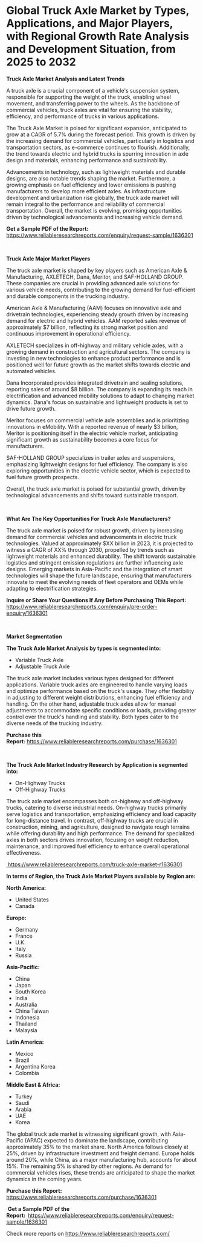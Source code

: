 <p><h1>Global Truck Axle Market by Types, Applications, and Major Players, with Regional Growth Rate Analysis and Development Situation, from 2025 to 2032</h1></p><p><strong>Truck Axle Market Analysis and Latest Trends</strong></p>
<p><p>A truck axle is a crucial component of a vehicle's suspension system, responsible for supporting the weight of the truck, enabling wheel movement, and transferring power to the wheels. As the backbone of commercial vehicles, truck axles are vital for ensuring the stability, efficiency, and performance of trucks in various applications.</p><p>The Truck Axle Market is poised for significant expansion, anticipated to grow at a CAGR of 5.7% during the forecast period. This growth is driven by the increasing demand for commercial vehicles, particularly in logistics and transportation sectors, as e-commerce continues to flourish. Additionally, the trend towards electric and hybrid trucks is spurring innovation in axle design and materials, enhancing performance and sustainability. </p><p>Advancements in technology, such as lightweight materials and durable designs, are also notable trends shaping the market. Furthermore, a growing emphasis on fuel efficiency and lower emissions is pushing manufacturers to develop more efficient axles. As infrastructure development and urbanization rise globally, the truck axle market will remain integral to the performance and reliability of commercial transportation. Overall, the market is evolving, promising opportunities driven by technological advancements and increasing vehicle demand.</p></p>
<p><strong>Get a Sample PDF of the Report:&nbsp;</strong> <a href="https://www.reliableresearchreports.com/enquiry/request-sample/1636301?utm_campaign=2252&utm_medium=2&utm_source=Github&utm_content=ia&utm_term=16022025&utm_id=truck-axle">https://www.reliableresearchreports.com/enquiry/request-sample/1636301</a></p>
<p>&nbsp;</p>
<p><strong>Truck Axle Major Market Players</strong></p>
<p><p>The truck axle market is shaped by key players such as American Axle & Manufacturing, AXLETECH, Dana, Meritor, and SAF-HOLLAND GROUP. These companies are crucial in providing advanced axle solutions for various vehicle needs, contributing to the growing demand for fuel-efficient and durable components in the trucking industry.</p><p>American Axle & Manufacturing (AAM) focuses on innovative axle and drivetrain technologies, experiencing steady growth driven by increasing demand for electric and hybrid vehicles. AAM reported sales revenue of approximately $7 billion, reflecting its strong market position and continuous improvement in operational efficiency. </p><p>AXLETECH specializes in off-highway and military vehicle axles, with a growing demand in construction and agricultural sectors. The company is investing in new technologies to enhance product performance and is positioned well for future growth as the market shifts towards electric and automated vehicles.</p><p>Dana Incorporated provides integrated drivetrain and sealing solutions, reporting sales of around $8 billion. The company is expanding its reach in electrification and advanced mobility solutions to adapt to changing market dynamics. Dana's focus on sustainable and lightweight products is set to drive future growth.</p><p>Meritor focuses on commercial vehicle axle assemblies and is prioritizing innovations in eMobility. With a reported revenue of nearly $3 billion, Meritor is positioning itself in the electric vehicle market, anticipating significant growth as sustainability becomes a core focus for manufacturers.</p><p>SAF-HOLLAND GROUP specializes in trailer axles and suspensions, emphasizing lightweight designs for fuel efficiency. The company is also exploring opportunities in the electric vehicle sector, which is expected to fuel future growth prospects.</p><p>Overall, the truck axle market is poised for substantial growth, driven by technological advancements and shifts toward sustainable transport.</p></p>
<p>&nbsp;</p>
<p><strong>What Are The Key Opportunities For Truck Axle Manufacturers?</strong></p>
<p><p>The truck axle market is poised for robust growth, driven by increasing demand for commercial vehicles and advancements in electric truck technologies. Valued at approximately $XX billion in 2023, it is projected to witness a CAGR of XX% through 2030, propelled by trends such as lightweight materials and enhanced durability. The shift towards sustainable logistics and stringent emission regulations are further influencing axle designs. Emerging markets in Asia-Pacific and the integration of smart technologies will shape the future landscape, ensuring that manufacturers innovate to meet the evolving needs of fleet operators and OEMs while adapting to electrification strategies.</p></p>
<p><strong>Inquire or Share Your Questions If Any Before Purchasing This Report:</strong> <a href="https://www.reliableresearchreports.com/enquiry/pre-order-enquiry/1636301?utm_campaign=2252&utm_medium=2&utm_source=Github&utm_content=ia&utm_term=16022025&utm_id=truck-axle">https://www.reliableresearchreports.com/enquiry/pre-order-enquiry/1636301</a></p>
<p>&nbsp;</p>
<p><strong>Market Segmentation</strong></p>
<p><strong>The Truck Axle Market Analysis by types is segmented into:</strong></p>
<p><ul><li>Variable Truck Axle</li><li>Adjustable Truck Axle</li></ul></p>
<p><p>The truck axle market includes various types designed for different applications. Variable truck axles are engineered to handle varying loads and optimize performance based on the truck's usage. They offer flexibility in adjusting to different weight distributions, enhancing fuel efficiency and handling. On the other hand, adjustable truck axles allow for manual adjustments to accommodate specific conditions or loads, providing greater control over the truck's handling and stability. Both types cater to the diverse needs of the trucking industry.</p></p>
<p><strong>Purchase this Report:&nbsp;</strong><a href="https://www.reliableresearchreports.com/purchase/1636301?utm_campaign=2252&utm_medium=2&utm_source=Github&utm_content=ia&utm_term=16022025&utm_id=truck-axle">https://www.reliableresearchreports.com/purchase/1636301</a></p>
<p>&nbsp;</p>
<p><strong>The Truck Axle Market Industry Research by Application is segmented into:</strong></p>
<p><ul><li>On-Highway Trucks</li><li>Off-Highway Trucks</li></ul></p>
<p><p>The truck axle market encompasses both on-highway and off-highway trucks, catering to diverse industrial needs. On-highway trucks primarily serve logistics and transportation, emphasizing efficiency and load capacity for long-distance travel. In contrast, off-highway trucks are crucial in construction, mining, and agriculture, designed to navigate rough terrains while offering durability and high performance. The demand for specialized axles in both sectors drives innovation, focusing on weight reduction, maintenance, and improved fuel efficiency to enhance overall operational effectiveness.</p></p>
<p><a href="https://www.reliableresearchreports.com/truck-axle-market-r1636301?utm_campaign=2252&utm_medium=2&utm_source=Github&utm_content=ia&utm_term=16022025&utm_id=truck-axle">&nbsp;https://www.reliableresearchreports.com/truck-axle-market-r1636301</a></p>
<p><strong>In terms of Region, the Truck Axle Market Players available by Region are:</strong></p>
<p>
    <p> <strong> North America: </strong>
        <ul>
            <li>United States</li>
            <li>Canada</li>
        </ul>
        </p> 
    <p> <strong> Europe: </strong>
        <ul>
            <li>Germany</li>
            <li>France</li>
            <li>U.K.</li>
            <li>Italy</li>
            <li>Russia</li>
        </ul>
        </p> 
    <p> <strong> Asia-Pacific: </strong>
        <ul>
            <li>China</li>
            <li>Japan</li>
            <li>South Korea</li>
            <li>India</li>
            <li>Australia</li>
            <li>China Taiwan</li>
            <li>Indonesia</li>
            <li>Thailand</li>
            <li>Malaysia</li>
        </ul>
        </p> 
    <p> <strong> Latin America: </strong>
        <ul>
            <li>Mexico</li>
            <li>Brazil</li>
            <li>Argentina Korea</li>
            <li>Colombia</li>
        </ul>
        </p> 
    <p> <strong> Middle East & Africa: </strong>
        <ul>
            <li>Turkey</li>
            <li>Saudi</li>
            <li>Arabia</li>
            <li>UAE</li>
            <li>Korea</li>
        </ul>
    </p>
    </p>
<p><p>The global truck axle market is witnessing significant growth, with Asia-Pacific (APAC) expected to dominate the landscape, contributing approximately 35% to the market share. North America follows closely at 25%, driven by infrastructure investment and freight demand. Europe holds around 20%, while China, as a major manufacturing hub, accounts for about 15%. The remaining 5% is shared by other regions. As demand for commercial vehicles rises, these trends are anticipated to shape the market dynamics in the coming years.</p></p>
<p><strong>Purchase this Report: </strong><a href="https://www.reliableresearchreports.com/purchase/1636301?utm_campaign=2252&utm_medium=2&utm_source=Github&utm_content=ia&utm_term=16022025&utm_id=truck-axle">https://www.reliableresearchreports.com/purchase/1636301</a></p>
<p>&nbsp;<strong>Get a Sample PDF of the Report:&nbsp;&nbsp;</strong><a href="https://www.reliableresearchreports.com/enquiry/request-sample/1636301?utm_campaign=2252&utm_medium=2&utm_source=Github&utm_content=ia&utm_term=16022025&utm_id=truck-axle">https://www.reliableresearchreports.com/enquiry/request-sample/1636301</a></p>
<p><strong></strong></p>
<p>Check more reports on <a href="https://www.reliableresearchreports.com/?utm_campaign=2252&utm_medium=2&utm_source=Github&utm_content=ia&utm_term=16022025&utm_id=truck-axle">https://www.reliableresearchreports.com/</a></p>